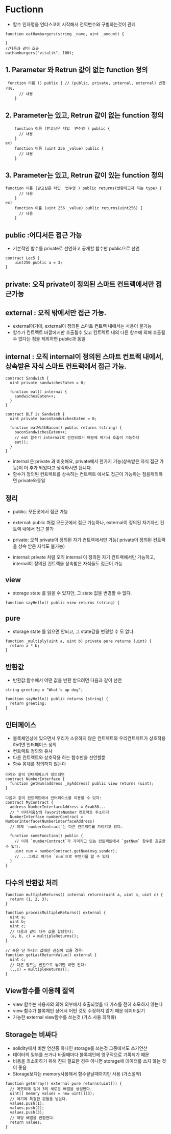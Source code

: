 # Fuctionn
- 함수 인자명을 언더스코어 시작해서 전역변수와 구별하는것이 관례
```solidity
function eatHamburgers(string _name, uint _amount) {

}
//다음과 같이 호출
eatHamburgers("vitalik", 100);
```
## 1. Parameter 와 Retrun 값이 없는 function 정의
```
 function 이름 () public { // (public, private, internal, external) 변경가능.  
      // 내용
    }
```
## 2. Parameter는 있고, Retrun 값이 없는 function 정의
```
    function 이름 (받고싶은 타입  변수명 ) public { 
      // 내용
    }
ex) 
    function 이름 (uint 256 _value) public { 
      // 내용
    }
```
## 3. Parameter는 있고, Retrun 값이 있는 function 정의
```
function 이름 (받고싶은 타입  변수명 ) public returns(반환하고자 하는 type) {
      // 내용
    }
ex) 
    function 이름 (uint 256 _value) public returns(uint256) { 
      // 내용
    }

```

## public :어디서든 접근 가능
- 기본적인 함수를 private로 선언하고 공개할 함수만 public으로 선언
```solidity
contract Lec5 {
    uint256 public a = 3;
}
```

## private: 오직 private이 정의된 스마트 컨트랙에서만 접근가능 

## external : 오직 밖에서만 접근 가능. 
- external이기에, external이 정의된 스마트 컨트랙 내에서는 사용이 불가능 
- 함수가 컨트렉트 바깥에서만 호출될수 있고 컨트렉트 내의 다른 함수에 의해 호출될수 없다는 점을 제외하면 public과 동일

## internal : 오직 internal이 정의된 스마트 컨트랙 내에서, 상속받은 자식 스마트 컨트랙에서 접근 가능.
```solidity
contract Sandwich {
  uint private sandwichesEaten = 0;

  function eat() internal {
    sandwichesEaten++;
  }
}

contract BLT is Sandwich {
  uint private baconSandwichesEaten = 0;

  function eatWithBacon() public returns (string) {
    baconSandwichesEaten++;
    // eat 함수가 internal로 선언되었기 때문에 여기서 호출이 가능하다 
    eat();
  }
}
```
- internal 은 private 과 비슷해요, private에서 한가지 기능(상속받은 자식 접근 가능)이 더 추가 되었다고 생각하시면 됩니다.
- 함수가 정의된 컨트렉트를 상속하는 컨트렉트 에서도 접근이 가능하는 점을제외하면 private와동일

## 정리
- public: 모든곳에서 접근 가능
- external: public 처럼 모든곳에서 접근 가능하나, external이 정의된 자기자신 컨트랙 내에서 접근 불가
 
- private: 오직 private이 정의된 자기 컨트랙에서만 가능( private이 정의된 컨트랙을 상속 받은 자식도 불가능)
- internal: private 처럼 오직 internal 이 정의된 자기 컨트랙에서만 가능하고, internal이 정의된 컨트랙을 상속받은 자식들도 접근이 가능

## view
- storage state 를 읽을 수 있지만, 그 state 값을 변경할 수 없다.
```solidity
function sayHello() public view returns (string) {
  ```
## pure 

- storage state 를 읽으면 안되고, 그 state값을 변경할 수 도 없다.
```solidity
function _multiply(uint a, uint b) private pure returns (uint) {
  return a * b;
}
```
## 반환값
- 반환값:함수에서 어떤 값을 반환 받으려면 다음과 같이 선언
```solidity
string greeting = "What's up dog";

function sayHello() public returns (string) {
  return greeting;
}
```

## 인터페이스
- 블록체인상에 있으면서 우리가 소유하지 않은 컨트렉트와 우리컨트렉트가 상호작용 하려면 인터페이스 정의
- 컨트렉트 정의와 유사
- 다른 컨트렉트와 상호작용 하는 함수만을 선언할뿐
- 함수 몸체를 정의하지 않는다
```solidity
아래와 같이 인터페이스가 정의되면
contract NumberInterface {
  function getNum(address _myAddress) public view returns (uint);
}

다음과 같이 컨트랙트에서 인터페이스를 이용할 수 있지:
contract MyContract {
  address NumberInterfaceAddress = 0xab38...
  // ^ 이더리움상의 FavoriteNumber 컨트랙트 주소이다
  NumberInterface numberContract = NumberInterface(NumberInterfaceAddress)
  // 이제 `numberContract`는 다른 컨트랙트를 가리키고 있다.

  function someFunction() public {
    // 이제 `numberContract`가 가리키고 있는 컨트랙트에서 `getNum` 함수를 호출할 수 있다:
    uint num = numberContract.getNum(msg.sender);
    // ...그리고 여기서 `num`으로 무언가를 할 수 있다
  }
}
```

## 다수의 반환값 처리
```solidity
function multipleReturns() internal returns(uint a, uint b, uint c) {
  return (1, 2, 3);
}

function processMultipleReturns() external {
  uint a;
  uint b;
  uint c;
  // 다음과 같이 다수 값을 할당한다:
  (a, b, c) = multipleReturns();
}

// 혹은 단 하나의 값에만 관심이 있을 경우: 
function getLastReturnValue() external {
  uint c;
  // 다른 필드는 빈칸으로 놓기만 하면 된다: 
  (,,c) = multipleReturns();
}
```
## View함수를 이용헤 절역
- view 함수는 사용자의 의해 외부에서 호출되었을 때 가스를 전혀 소모하지 않는다
- view 함수가 블록체인 상에서 어떤 것도 수정하지 않기 때문 데이터읽기
- 가능한 external view함수를 쓰는것 (가스 사용 최적화)
## Storage는 비싸다
- solidity에서 비싼 연산중 하나인 storage를 쓰는것 그중에서도 쓰기연산
- 데이터의 일부를 쓰거나 바꿀때마다 블록체인에 영구적으로 기록되기 때문
- 비용을 최소화하기 위해 진짜 필요한 경우 아니면 storage에 데이터를 쓰지 않는 것이 좋음
- Storage보다는 memory사용해서 함수끝날때까지만 사용 (가스절약)
```solidity
function getArray() external pure returns(uint[]) {
  // 메모리에 길이 3의 새로운 배열을 생성한다.
  uint[] memory values = new uint[](3);
  // 여기에 특정한 값들을 넣는다.
  values.push(1);
  values.push(2);
  values.push(3);
  // 해당 배열을 반환한다.
  return values;
}
```
